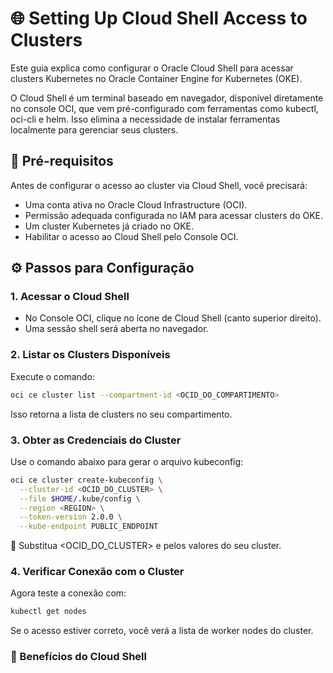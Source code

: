 # 🌐 Setting Up Cloud Shell Access to Clusters

Este guia explica como configurar o Oracle Cloud Shell para acessar clusters Kubernetes no Oracle Container Engine for Kubernetes (OKE).

O Cloud Shell é um terminal baseado em navegador, disponível diretamente no console OCI, que vem pré-configurado com ferramentas como kubectl, oci-cli e helm. Isso elimina a necessidade de instalar ferramentas localmente para gerenciar seus clusters.

## 📌 Pré-requisitos

Antes de configurar o acesso ao cluster via Cloud Shell, você precisará:

- Uma conta ativa no Oracle Cloud Infrastructure (OCI).
- Permissão adequada configurada no IAM para acessar clusters do OKE.
- Um cluster Kubernetes já criado no OKE.
- Habilitar o acesso ao Cloud Shell pelo Console OCI.

## ⚙️ Passos para Configuração

### 1. Acessar o Cloud Shell

- No Console OCI, clique no ícone de Cloud Shell (canto superior direito).
- Uma sessão shell será aberta no navegador.

### 2. Listar os Clusters Disponíveis

Execute o comando:

```bash
oci ce cluster list --compartment-id <OCID_DO_COMPARTIMENTO>
```

Isso retorna a lista de clusters no seu compartimento.

### 3. Obter as Credenciais do Cluster

Use o comando abaixo para gerar o arquivo kubeconfig:
```bash
oci ce cluster create-kubeconfig \
  --cluster-id <OCID_DO_CLUSTER> \
  --file $HOME/.kube/config \
  --region <REGION> \
  --token-version 2.0.0 \
  --kube-endpoint PUBLIC_ENDPOINT
```

🔹 Substitua <OCID_DO_CLUSTER> e <REGION> pelos valores do seu cluster.

### 4. Verificar Conexão com o Cluster

Agora teste a conexão com:
```bash
kubectl get nodes
```

Se o acesso estiver correto, você verá a lista de worker nodes do cluster.

### 🔑 Benefícios do Cloud Shell


